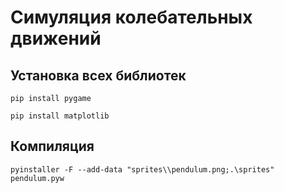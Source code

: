 # Симуляция колебательных движений

## Установка всех библиотек
`pip install pygame`

`pip install matplotlib`

## Компиляция
`pyinstaller -F --add-data "sprites\\pendulum.png;.\sprites" pendulum.pyw`
